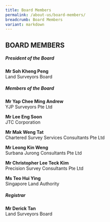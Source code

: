 ```yaml
---
title: Board Members
permalink: /about-us/board-members/
breadcrumb: Board Members
variant: markdown
---
```

## BOARD MEMBERS

##### **President of the Board**
**Mr Soh Kheng Peng** <br>
Land Surveyors Board
<br>

##### **Members of the Board**
**Mr Yap Chee Ming Andrew** <br>
YJP Surveyors Pte Ltd 
<br>

**Mr Lee Eng Soon** <br>
JTC Corporation
<br>

**Mr Mak Weng Tat** <br>
Chartered Survey Services Consultants Pte Ltd
<br>

**Mr Leong Kin Weng** <br>
Surbana Jurong Consultants Pte Ltd 
<br>

**Mr Christopher Lee Teck Kim**  <br>
Precision Survey Consultants Pte Ltd 
<br>

**Ms Teo Hui Ying** <br>
 Singapore Land Authority 
<br> 

##### **Registrar**

**Mr Derick Tan** <br> 
Land Surveyors Board
<br>